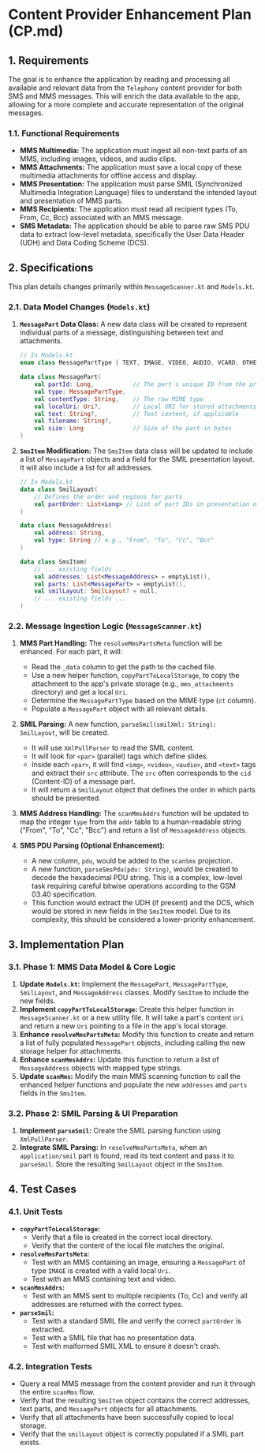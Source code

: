 # Content Provider Enhancement Plan (CP.md)

## 1. Requirements

The goal is to enhance the application by reading and processing all available and relevant data from the `Telephony` content provider for both SMS and MMS messages. This will enrich the data available to the app, allowing for a more complete and accurate representation of the original messages.

### 1.1. Functional Requirements

- **MMS Multimedia:** The application must ingest all non-text parts of an MMS, including images, videos, and audio clips.
- **MMS Attachments:** The application must save a local copy of these multimedia attachments for offline access and display.
- **MMS Presentation:** The application must parse SMIL (Synchronized Multimedia Integration Language) files to understand the intended layout and presentation of MMS parts.
- **MMS Recipients:** The application must read all recipient types (To, From, Cc, Bcc) associated with an MMS message.
- **SMS Metadata:** The application should be able to parse raw SMS PDU data to extract low-level metadata, specifically the User Data Header (UDH) and Data Coding Scheme (DCS).

## 2. Specifications

This plan details changes primarily within `MessageScanner.kt` and `Models.kt`.

### 2.1. Data Model Changes (`Models.kt`)

1.  **`MessagePart` Data Class:** A new data class will be created to represent individual parts of a message, distinguishing between text and attachments.

    ```kotlin
    // In Models.kt
    enum class MessagePartType { TEXT, IMAGE, VIDEO, AUDIO, VCARD, OTHER }

    data class MessagePart(
        val partId: Long,           // The part's unique ID from the provider
        val type: MessagePartType,
        val contentType: String,    // The raw MIME type
        val localUri: Uri?,         // Local URI for stored attachments
        val text: String?,          // Text content, if applicable
        val filename: String?,
        val size: Long              // Size of the part in bytes
    )
    ```

2.  **`SmsItem` Modification:** The `SmsItem` data class will be updated to include a list of `MessagePart` objects and a field for the SMIL presentation layout. It will also include a list for all addresses.

    ```kotlin
    // In Models.kt
    data class SmilLayout(
        // Defines the order and regions for parts
        val partOrder: List<Long> // List of part IDs in presentation order
    )

    data class MessageAddress(
        val address: String,
        val type: String // e.g., "From", "To", "Cc", "Bcc"
    )

    data class SmsItem(
        // ... existing fields ...
        val addresses: List<MessageAddress> = emptyList(),
        val parts: List<MessagePart> = emptyList(),
        val smilLayout: SmilLayout? = null,
        // ... existing fields ...
    )
    ```

### 2.2. Message Ingestion Logic (`MessageScanner.kt`)

1.  **MMS Part Handling:** The `resolveMmsPartsMeta` function will be enhanced. For each part, it will:
    *   Read the `_data` column to get the path to the cached file.
    *   Use a new helper function, `copyPartToLocalStorage`, to copy the attachment to the app's private storage (e.g., `mms_attachments` directory) and get a local `Uri`.
    *   Determine the `MessagePartType` based on the MIME type (`ct` column).
    *   Populate a `MessagePart` object with all relevant details.

2.  **SMIL Parsing:** A new function, `parseSmil(smilXml: String): SmilLayout`, will be created.
    *   It will use `XmlPullParser` to read the SMIL content.
    *   It will look for `<par>` (parallel) tags which define slides.
    *   Inside each `<par>`, it will find `<img>`, `<video>`, `<audio>`, and `<text>` tags and extract their `src` attribute. The `src` often corresponds to the `cid` (Content-ID) of a message part.
    *   It will return a `SmilLayout` object that defines the order in which parts should be presented.

3.  **MMS Address Handling:** The `scanMmsAddrs` function will be updated to map the integer `type` from the `addr` table to a human-readable string ("From", "To", "Cc", "Bcc") and return a list of `MessageAddress` objects.

4.  **SMS PDU Parsing (Optional Enhancement):**
    *   A new column, `pdu`, would be added to the `scanSms` projection.
    *   A new function, `parseSmsPdu(pdu: String)`, would be created to decode the hexadecimal PDU string. This is a complex, low-level task requiring careful bitwise operations according to the GSM 03.40 specification.
    *   This function would extract the UDH (if present) and the DCS, which would be stored in new fields in the `SmsItem` model. Due to its complexity, this should be considered a lower-priority enhancement.

## 3. Implementation Plan

### 3.1. Phase 1: MMS Data Model & Core Logic

1.  **Update `Models.kt`:** Implement the `MessagePart`, `MessagePartType`, `SmilLayout`, and `MessageAddress` classes. Modify `SmsItem` to include the new fields.
2.  **Implement `copyPartToLocalStorage`:** Create this helper function in `MessageScanner.kt` or a new utility file. It will take a part's content `Uri` and return a new `Uri` pointing to a file in the app's local storage.
3.  **Enhance `resolveMmsPartsMeta`:** Modify this function to create and return a list of fully populated `MessagePart` objects, including calling the new storage helper for attachments.
4.  **Enhance `scanMmsAddrs`:** Update this function to return a list of `MessageAddress` objects with mapped type strings.
5.  **Update `scanMms`:** Modify the main MMS scanning function to call the enhanced helper functions and populate the new `addresses` and `parts` fields in the `SmsItem`.

### 3.2. Phase 2: SMIL Parsing & UI Preparation

1.  **Implement `parseSmil`:** Create the SMIL parsing function using `XmlPullParser`.
2.  **Integrate SMIL Parsing:** In `resolveMmsPartsMeta`, when an `application/smil` part is found, read its text content and pass it to `parseSmil`. Store the resulting `SmilLayout` object in the `SmsItem`.

## 4. Test Cases

### 4.1. Unit Tests

-   **`copyPartToLocalStorage`:**
    -   Verify that a file is created in the correct local directory.
    -   Verify that the content of the local file matches the original.
-   **`resolveMmsPartsMeta`:**
    -   Test with an MMS containing an image, ensuring a `MessagePart` of type `IMAGE` is created with a valid local `Uri`.
    -   Test with an MMS containing text and video.
-   **`scanMmsAddrs`:**
    -   Test with an MMS sent to multiple recipients (To, Cc) and verify all addresses are returned with the correct types.
-   **`parseSmil`:**
    -   Test with a standard SMIL file and verify the correct `partOrder` is extracted.
    -   Test with a SMIL file that has no presentation data.
    -   Test with malformed SMIL XML to ensure it doesn't crash.

### 4.2. Integration Tests

-   Query a real MMS message from the content provider and run it through the entire `scanMms` flow.
-   Verify that the resulting `SmsItem` object contains the correct addresses, text parts, and `MessagePart` objects for all attachments.
-   Verify that all attachments have been successfully copied to local storage.
-   Verify that the `smilLayout` object is correctly populated if a SMIL part exists.

